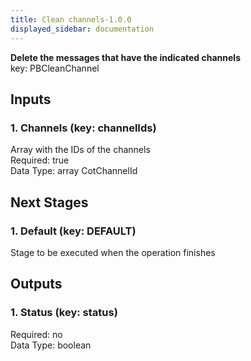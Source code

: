 ```yaml
---  
title: Clean channels-1.0.0  
displayed_sidebar: documentation  
---  
```

  
**Delete the messages that have the indicated channels**  
key: PBCleanChannel  
## Inputs  
### 1. Channels (key: channelIds)  
Array with the IDs of the channels  
Required: true  
Data Type: array CotChannelId  
## Next Stages  
### 1. Default (key: DEFAULT)  
Stage to be executed when the operation finishes  
## Outputs  
### 1. Status (key: status)  
  
Required: no  
Data Type: boolean 
